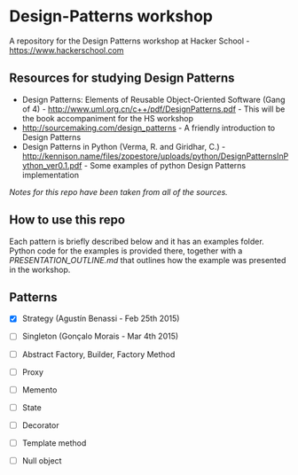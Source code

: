 # Design-Patterns workshop
A repository for the Design Patterns workshop at Hacker School - https://www.hackerschool.com

## Resources for studying Design Patterns

* Design Patterns: Elements of Reusable Object-Oriented Software (Gang of 4) -  http://www.uml.org.cn/c++/pdf/DesignPatterns.pdf - This will be the book accompaniment for the HS workshop
* http://sourcemaking.com/design_patterns - A friendly introduction to Design Patterns
* Design Patterns in Python (Verma, R. and Giridhar, C.) - http://kennison.name/files/zopestore/uploads/python/DesignPatternsInPython_ver0.1.pdf - Some examples of python Design Patterns implementation

*Notes for this repo have been taken from all of the sources.*

## How to use this repo

Each pattern is briefly described below and it has an examples folder. Python code for the examples is provided there, together with a *PRESENTATION_OUTLINE.md* that outlines how the example was presented in the workshop.

## Patterns

- [x] Strategy (Agustín Benassi - Feb 25th 2015)
- [ ] Singleton (Gonçalo Morais - Mar 4th 2015)
- [ ] Abstract Factory, Builder, Factory Method
- [ ] Proxy
- [ ] Memento
- [ ] State
- [ ] Decorator
- [ ] Template method
- [ ] Null object


